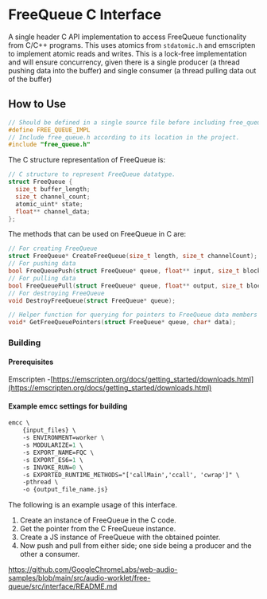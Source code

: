 # FreeQueue C Interface

A single header C API implementation to access FreeQueue functionality from
C/C++ programs. This uses atomics from `stdatomic.h` and emscripten to
implement atomic reads and writes. This is a lock-free implementation and will
ensure concurrency, given there is a single producer (a thread pushing data into
the buffer) and single consumer (a thread pulling data out of the buffer)

## How to Use

```C
// Should be defined in a single source file before including free_queue.h .
#define FREE_QUEUE_IMPL 
// Include free_queue.h according to its location in the project.
#include "free_queue.h" 
```

The C structure representation of FreeQueue is:
```C
// C structure to represent FreeQueue datatype.
struct FreeQueue {
  size_t buffer_length;
  size_t channel_count;
  atomic_uint* state;
  float** channel_data;    
};
```

The methods that can be used on FreeQueue in C are:
```C
// For creating FreeQueue
struct FreeQueue* CreateFreeQueue(size_t length, size_t channelCount);
// For pushing data        
bool FreeQueuePush(struct FreeQueue* queue, float** input, size_t block_length);  
// For pulling data
bool FreeQueuePull(struct FreeQueue* queue, float** output, size_t block_length);
// For destroying FreeQueue
void DestroyFreeQueue(struct FreeQueue* queue);                                  

// Helper function for querying for pointers to FreeQueue data members   
void* GetFreeQueuePointers(struct FreeQueue* queue, char* data);                
```

### Building

#### Prerequisites

Emscripten -[https://emscripten.org/docs/getting_started/downloads.html](https://emscripten.org/docs/getting_started/downloads.html)

#### Example emcc settings for building

```ps
emcc \
	{input_files} \
	-s ENVIRONMENT=worker \
	-s MODULARIZE=1 \
	-s EXPORT_NAME=FQC \
    -s EXPORT_ES6=1 \
	-s INVOKE_RUN=0 \
	-s EXPORTED_RUNTIME_METHODS="['callMain','ccall', 'cwrap']" \
	-pthread \
	-o {output_file_name.js}
```

The following is an example usage of this interface.

1. Create an instance of FreeQueue in the C code.
2. Get the pointer from the C FreeQueue instance.
3. Create a JS instance of FreeQueue with the obtained pointer.
4. Now push and pull from either side; one side being a producer and the other a consumer.


https://github.com/GoogleChromeLabs/web-audio-samples/blob/main/src/audio-worklet/free-queue/src/interface/README.md